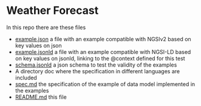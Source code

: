 # Weather Forecast
In this repo there are these files
- [example.json](example.json) a file with an example compatible with NGSIv2 based on key values on json
- [example.jsonld](example.jsonld) a file with an example compatible with NGSI-LD based on key values on jsonld, 
linking to the @context defined for this test
- [schema.jsonld](example.jsonld) a json schema to test the validity of the examples
- A directory doc where the specification in different languages are included
- [spec.md](/doc/spec.md) the specification of the example of data model implemented in the examples
- [README.md](README.md) this file